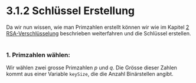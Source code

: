 # 3.1.2 Schlüssel Erstellung
Da wir nun wissen, wie man Primzahlen erstellt können wir wie im Kapitel [2 RSA-Verschlüsselung](/article/4) beschrieben weiterfahren und die Schlüssel erstellen.
<br>
<br>

### 1. Primzahlen wählen:
Wir wählen zwei grosse Primzahlen $p$ und $q$. Die Grösse dieser Zahlen kommt aus einer Variable `keySize`, die die Anzahl Binärstellen angibt.